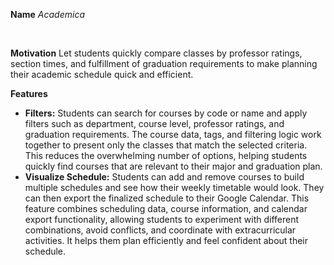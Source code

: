 **Name**  <em>Academica</em>

<br>

**Motivation**
Let students quickly compare classes by professor ratings, section times, and fulfillment of graduation requirements to make planning their academic schedule quick and efficient.

**Features**
  -	**Filters:** Students can search for courses by code or name and apply filters such as department, course level, professor ratings, and graduation requirements. The course data, tags, and filtering logic work together to present only the classes that match the selected criteria. This reduces the overwhelming number of options, helping students quickly find courses that are relevant to their major and graduation plan.
  -	**Visualize Schedule:** Students can add and remove courses to build multiple schedules and see how their weekly timetable would look. They can then export the finalized schedule to their Google Calendar. This feature combines scheduling data, course information, and calendar export functionality, allowing students to experiment with different combinations, avoid conflicts, and coordinate with extracurricular activities. It helps them plan efficiently and feel confident about their schedule.
